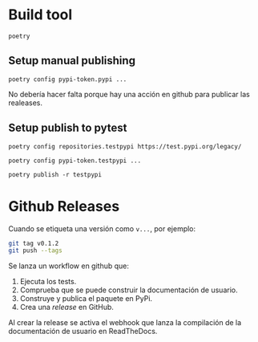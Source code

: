# Build tool

  `poetry`
  
  
## Setup manual publishing

  `poetry config pypi-token.pypi ...`
  
  No debería hacer falta porque hay una acción en github para publicar las realeases.
  
## Setup publish to pytest

  `poetry config repositories.testpypi https://test.pypi.org/legacy/`
  
  `poetry config pypi-token.testpypi ...`
  
  `poetry publish -r testpypi`


# Github Releases

Cuando se etiqueta una versión como `v...`, por ejemplo:

```sh
git tag v0.1.2
git push --tags
```

Se lanza un workflow en github que:

1. Ejecuta los tests.
2. Comprueba que se puede construir la documentación de usuario.
3. Construye y publica el paquete en PyPi.
4. Crea una _release_ en GitHub.

Al crear la release se activa el webhook que lanza la compilación de
la documentación de usuario en ReadTheDocs.
